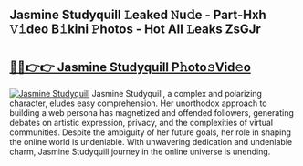 ## Jasmine Studyquill 𝙻eaked 𝙽u𝚍e - Part-Hxh 𝚅𝚒deo B𝚒kini 𝙿hotos - Hot All 𝙻eaks ZsGJr

# <h2><a href="http://ld2sg47.urlbe.top/?page=Jasmine+Studyquill">🔗🔗👉👉 Jasmine Studyquill P𝚑oto𝚜Vid𝚎o</a></h2>

[![Jasmine Studyquill](https://i.imgur.com/eBuTRDB.gif)](http://ld2sg47.urlbe.top/?page=Jasmine+Studyquill)
Jasmine Studyquill, a complex and polarizing character, eludes easy comprehension. Her unorthodox approach to building a web persona has magnetized and offended followers, generating debates on artistic expression, privacy, and the complexities of virtual communities. Despite the ambiguity of her future goals, her role in shaping the online world is undeniable. With unwavering dedication and undeniable charm, Jasmine Studyquill journey in the online universe is unending.
